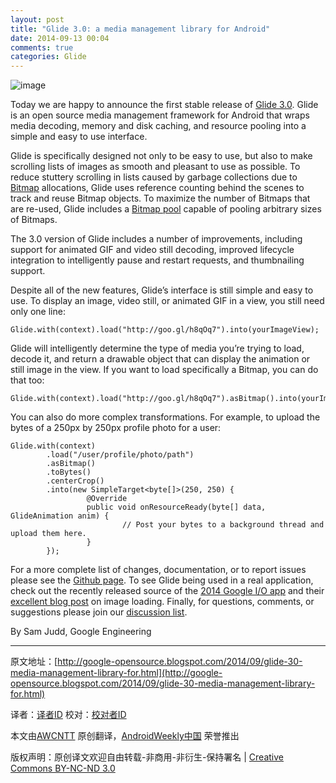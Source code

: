 ```yaml
---
layout: post
title: "Glide 3.0: a media management library for Android"
date: 2014-09-13 00:04
comments: true
categories: Glide
---
```


![image](https://github.com/bumptech/glide/raw/master/static/glide_logo.png)

Today we are happy to announce the first stable release of [Glide 3.0](https://github.com/bumptech/glide). Glide is an open source media management framework for Android that wraps media decoding, memory and disk caching, and resource pooling into a simple and easy to use interface.

Glide is specifically designed not only to be easy to use, but also to make scrolling lists of images as smooth and pleasant to use as possible. To reduce stuttery scrolling in lists caused by garbage collections due to [Bitmap](http://en.wikipedia.org/wiki/Bitmap) allocations, Glide uses reference counting behind the scenes to track and reuse Bitmap objects. To maximize the number of Bitmaps that are re-used, Glide includes a [Bitmap pool](https://github.com/bumptech/glide/blob/master/library/src/main/java/com/bumptech/glide/load/engine/bitmap_recycle/LruBitmapPool.java) capable of pooling arbitrary sizes of Bitmaps. 

The 3.0 version of Glide includes a number of improvements, including support for animated GIF and video still decoding, improved lifecycle integration to intelligently pause and restart requests, and thumbnailing support. 

Despite all of the new features, Glide’s interface is still simple and easy to use. To display an image, video still, or animated GIF in a view, you still need only one line:

```
Glide.with(context).load("http://goo.gl/h8qOq7").into(yourImageView);
```

Glide will intelligently determine the type of media you’re trying to load, decode it, and return a drawable object that can display the animation or still image in the view. If you want to load specifically a Bitmap, you can do that too:

```
Glide.with(context).load("http://goo.gl/h8qOq7").asBitmap().into(yourImageView);
```

You can also do more complex transformations. For example, to upload the bytes of a 250px by 250px profile photo for a user:

```
Glide.with(context)
        .load("/user/profile/photo/path")
        .asBitmap()
        .toBytes()
        .centerCrop()
        .into(new SimpleTarget<byte[]>(250, 250) {
                 @Override
                 public void onResourceReady(byte[] data, GlideAnimation anim) {
                         // Post your bytes to a background thread and upload them here.
                 }
        });
```

For a more complete list of changes, documentation, or to report issues please see the [Github page](https://github.com/bumptech/glide). To see Glide being used in a real application, check out the recently released source of the [2014 Google I/O app](https://github.com/google/iosched) and their [excellent blog post](https://github.com/google/iosched/blob/master/doc/IMAGES.md) on image loading. Finally, for questions, comments, or suggestions please join our [discussion list](https://groups.google.com/forum/#!forum/glidelibrary).

By Sam Judd, Google Engineering

---


原文地址：[http://google-opensource.blogspot.com/2014/09/glide-30-media-management-library-for.html](http://google-opensource.blogspot.com/2014/09/glide-30-media-management-library-for.html)

译者：[译者ID](https://github.com/译者ID) 校对：[校对者ID](https://github.com/校对者ID)

本文由[AWCNTT](https://github.com/AWCNTT) 原创翻译，[AndroidWeekly中国](http://www.androidweekly.cn/) 荣誉推出

版权声明：原创译文欢迎自由转载-非商用-非衍生-保持署名 | [Creative Commons BY-NC-ND 3.0](http://creativecommons.org/licenses/by-nc-nd/3.0/deed.zh)